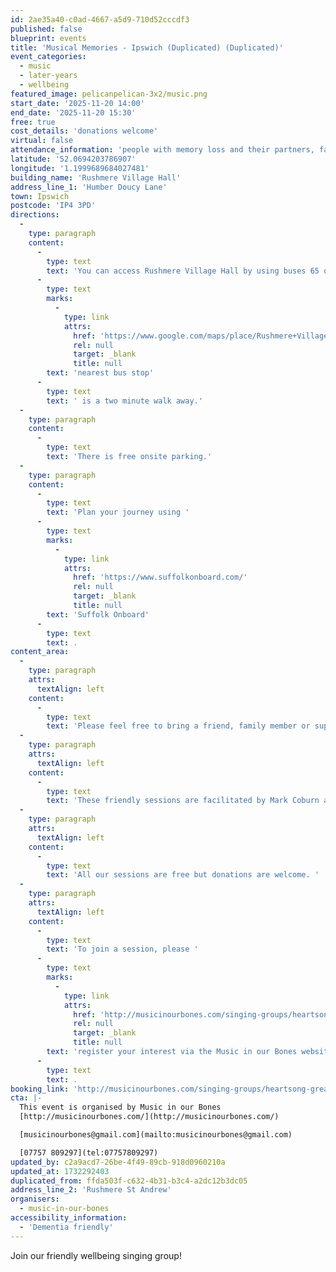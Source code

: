 ```yaml
---
id: 2ae35a40-c0ad-4667-a5d9-710d52cccdf3
published: false
blueprint: events
title: 'Musical Memories - Ipswich (Duplicated) (Duplicated)'
event_categories:
  - music
  - later-years
  - wellbeing
featured_image: pelicanpelican-3x2/music.png
start_date: '2025-11-20 14:00'
end_date: '2025-11-20 15:30'
free: true
cost_details: 'donations welcome'
virtual: false
attendance_information: 'people with memory loss and their partners, family members or close friends'
latitude: '52.0694203786907'
longitude: '1.1999689684027481'
building_name: 'Rushmere Village Hall'
address_line_1: 'Humber Doucy Lane'
town: Ipswich
postcode: 'IP4 3PD'
directions:
  -
    type: paragraph
    content:
      -
        type: text
        text: 'You can access Rushmere Village Hall by using buses 65 or 66. The '
      -
        type: text
        marks:
          -
            type: link
            attrs:
              href: 'https://www.google.com/maps/place/Rushmere+Village+Hall/@52.0693029,1.1954632,17z/data=!4m23!1m16!4m15!1m6!1m2!1s0x47d99f1ab05c3d81:0x9b2fdb1998414256!2sRushmere+Community+Hub!2m2!1d1.1999425!2d52.068996!1m6!1m2!1s0x47d99f053addd5e5:0x3db48323dc02f91b!2sPost+Box,+Rushmere+St+Andrew,+Ipswich+IP4+3PB!2m2!1d1.201398!2d52.067795!3e2!3m5!1s0x47d99f1abaf959bd:0xb3acc8eb7a3c4972!8m2!3d52.0692951!4d1.1999797!16s%2Fg%2F11bc73gqv3?entry=ttu&g_ep=EgoyMDI0MTExNy4wIKXMDSoASAFQAw%3D%3D'
              rel: null
              target: _blank
              title: null
        text: 'nearest bus stop'
      -
        type: text
        text: ' is a two minute walk away.'
  -
    type: paragraph
    content:
      -
        type: text
        text: 'There is free onsite parking.'
  -
    type: paragraph
    content:
      -
        type: text
        text: 'Plan your journey using '
      -
        type: text
        marks:
          -
            type: link
            attrs:
              href: 'https://www.suffolkonboard.com/'
              rel: null
              target: _blank
              title: null
        text: 'Suffolk Onboard'
      -
        type: text
        text: .
content_area:
  -
    type: paragraph
    attrs:
      textAlign: left
    content:
      -
        type: text
        text: 'Please feel free to bring a friend, family member or support worker with you! '
  -
    type: paragraph
    attrs:
      textAlign: left
    content:
      -
        type: text
        text: 'These friendly sessions are facilitated by Mark Coburn and Tracy Sharp and a team of wonderful singing volunteers. The sessions take place on the first and third Thursdays of the month.'
  -
    type: paragraph
    attrs:
      textAlign: left
    content:
      -
        type: text
        text: 'All our sessions are free but donations are welcome. '
  -
    type: paragraph
    attrs:
      textAlign: left
    content:
      -
        type: text
        text: 'To join a session, please '
      -
        type: text
        marks:
          -
            type: link
            attrs:
              href: 'http://musicinourbones.com/singing-groups/heartsong-great-blakenhan/'
              rel: null
              target: _blank
              title: null
        text: 'register your interest via the Music in our Bones website'
      -
        type: text
        text: .
booking_link: 'http://musicinourbones.com/singing-groups/heartsong-great-blakenhan/'
cta: |-
  This event is organised by Music in our Bones
  [http://musicinourbones.com/](http://musicinourbones.com/) 

  [musicinourbones@gmail.com](mailto:musicinourbones@gmail.com)

  [07757 809297](tel:07757809297)
updated_by: c2a9acd7-26be-4f49-89cb-918d0960210a
updated_at: 1732292403
duplicated_from: ffda503f-c632-4b31-b3c4-a2dc12b3dc05
address_line_2: 'Rushmere St Andrew'
organisers:
  - music-in-our-bones
accessibility_information:
  - 'Dementia friendly'
---
```

Join our friendly wellbeing singing group!